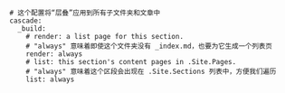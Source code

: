     # 这个配置将“层叠”应用到所有子文件夹和文章中
    cascade:
      _build:
        # render: a list page for this section.
        # "always" 意味着即使这个文件夹没有 _index.md，也要为它生成一个列表页
        render: always
        # list: this section's content pages in .Site.Pages.
        # "always" 意味着这个区段会出现在 .Site.Sections 列表中，方便我们遍历
        list: always